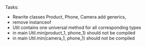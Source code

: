 Tasks:
 * Rewrite classes Product, Phone, Camera add generics,
 * remove instanceof
 * Util contains one universal method for all corresponding types
 * in main Util.min(product_1, phone_1) should not be compiled
 * in main Util.min(camera_1, phone_1) should not be compiled
